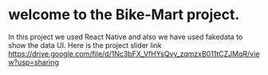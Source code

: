 # welcome to the Bike-Mart project.

In this project we used React Native and also we have used fakedata to show the data UI.
Here is the project slider link https://drive.google.com/file/d/1Nc3bFX_VfHYsQvy_zqmzxB011tCZJMqR/view?usp=sharing